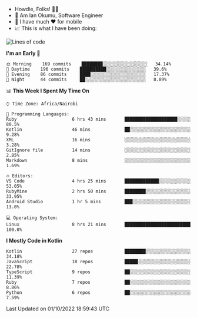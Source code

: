 
* Howdie, Folks! 👋🤓
* 🤪 Am Ian Okumu, Software Engineer
* 📱 I have much ❤️ for mobile
* 📈 This is what I have been doing:
  
<!-- <a href="https://otsembo.github.io/OtsemboPortfolio/" style="margin-right:.5%; margin-top=.5%;">
  <img align="center" src="https://github-readme-stats.vercel.app/api/top-langs/?username=otsembo&layout=compact" />
</a> -->

<!--START_SECTION:waka-->
![Lines of code](https://img.shields.io/badge/From%20Hello%20World%20I%27ve%20Written-777%20Thousand%20lines%20of%20code-blue)

**I'm an Early 🐤** 

```text
🌞 Morning    169 commits    ████████░░░░░░░░░░░░░░░░░   34.14% 
🌆 Daytime    196 commits    ██████████░░░░░░░░░░░░░░░   39.6% 
🌃 Evening    86 commits     ████░░░░░░░░░░░░░░░░░░░░░   17.37% 
🌙 Night      44 commits     ██░░░░░░░░░░░░░░░░░░░░░░░   8.89%

```


📊 **This Week I Spent My Time On** 

```text
⌚︎ Time Zone: Africa/Nairobi

💬 Programming Languages: 
Ruby                     6 hrs 43 mins       ████████████████████░░░░░   80.5% 
Kotlin                   46 mins             ██░░░░░░░░░░░░░░░░░░░░░░░   9.28% 
XML                      16 mins             ░░░░░░░░░░░░░░░░░░░░░░░░░   3.28% 
GitIgnore file           14 mins             ░░░░░░░░░░░░░░░░░░░░░░░░░   2.85% 
Markdown                 8 mins              ░░░░░░░░░░░░░░░░░░░░░░░░░   1.69%

🔥 Editors: 
VS Code                  4 hrs 25 mins       █████████████░░░░░░░░░░░░   53.05% 
RubyMine                 2 hrs 50 mins       ████████░░░░░░░░░░░░░░░░░   33.95% 
Android Studio           1 hr 5 mins         ███░░░░░░░░░░░░░░░░░░░░░░   13.0%

💻 Operating System: 
Linux                    8 hrs 21 mins       █████████████████████████   100.0%

```

**I Mostly Code in Kotlin** 

```text
Kotlin                   27 repos            ████████░░░░░░░░░░░░░░░░░   34.18% 
JavaScript               18 repos            █████░░░░░░░░░░░░░░░░░░░░   22.78% 
TypeScript               9 repos             ██░░░░░░░░░░░░░░░░░░░░░░░   11.39% 
Ruby                     7 repos             ██░░░░░░░░░░░░░░░░░░░░░░░   8.86% 
Python                   6 repos             ██░░░░░░░░░░░░░░░░░░░░░░░   7.59%

```



 Last Updated on 01/10/2022 18:59:43 UTC
<!--END_SECTION:waka-->

<br />
<br />
<br />
<br />
<br />
  
  </div>
<!---
otsembo/otsembo is a ✨ special ✨ repository because its `README.md` (this file) appears on your GitHub profile.
You can click the Preview link to take a look at your changes.
--->
